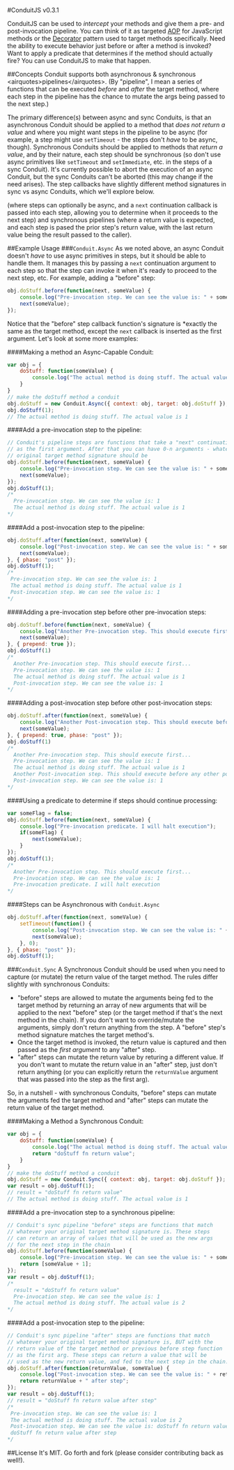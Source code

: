 #ConduitJS v0.3.1

ConduitJS can be used to *intercept* your methods and give them a pre- and post-invocation pipeline. You can think of it as targeted [AOP](http://en.wikipedia.org/wiki/Aspect-oriented_programming) for JavaScript methods or the [Decorator](http://en.wikipedia.org/wiki/Decorator_pattern) pattern used to target methods specifically. Need the ability to execute behavior just before or after a  method is invoked? Want to apply a predicate that determines if the method should actually fire? You can use ConduitJS to make that happen.

##Concepts
Conduit supports both asynchronous & synchronous &lt;airquotes&gt;pipelines&lt;/airquotes&gt;. (By "pipeline", I mean a series of functions that can be executed *before* and *after* the target method, where each step in the pipeline has the chance to mutate the args being passed to the next step.)

The primary difference(s) between async and sync Conduits, is that an asynchronous Conduit should be applied to a method that *does not return a value* and where you might want steps in the pipeline to be async (for example, a step might use `setTimeout` - the steps don't *have* to be async, though). Synchronous Conduits should be applied to methods that *return a value*, and by their nature, each step should be synchronous (so don't use async primitives like `setTimeout` and `setImmediate`, etc. in the steps of a sync Conduit). It's currently possible to abort the execution of an async Conduit, but the sync Conduits can't be aborted (this may change if the need arises). The step callbacks have slightly different method signatures in sync vs async Conduits, which we'll explore below.

 (where steps can optionally be async, and a `next` continuation callback is passed into each step, allowing you to determine when it proceeds to the next step) and synchronous pipelines (where a return value is expected, and each step is pased the prior step's return value, with the last return value being the result passed to the caller).

##Example Usage
###`Conduit.Async`
As we noted above, an async Conduit doesn't *have* to use async primitives in steps, but it should be able to handle them. It manages this by passing a `next` continuation argument to each step so that the step can invoke it when it's ready to proceed to the next step, etc. For example, adding a "before" step:

```javascript
obj.doStuff.before(function(next, someValue) {
    console.log("Pre-invocation step. We can see the value is: " + someValue);
    next(someValue);
});
```

Notice that the "before" step callback function's signature is *exactly the same as the target method, except the `next` callback is inserted as the first argument. Let's look at some more examples:

####Making a method an Async-Capable Conduit:

```javascript
var obj = {
    doStuff: function(someValue) {
        console.log("The actual method is doing stuff. The actual value is " + someValue);
    }
}
// make the doStuff method a conduit
obj.doStuff = new Conduit.Async({ context: obj, target: obj.doStuff });
obj.doStuff(1);
// The actual method is doing stuff. The actual value is 1
```

####Add a pre-invocation step to the pipeline:

```javascript
// Conduit's pipeline steps are functions that take a "next" continuation callback
// as the first argument. After that you can have 0-n arguments - whatever your
// original target method signature should be
obj.doStuff.before(function(next, someValue) {
    console.log("Pre-invocation step. We can see the value is: " + someValue);
    next(someValue);
});
obj.doStuff(1);
/*
  Pre-invocation step. We can see the value is: 1
  The actual method is doing stuff. The actual value is 1 
*/
```

####Add a post-invocation step to the pipeline:

```javascript
obj.doStuff.after(function(next, someValue) {
    console.log("Post-invocation step. We can see the value is: " + someValue);
    next(someValue);
}, { phase: "post" });
obj.doStuff(1);
/*
 Pre-invocation step. We can see the value is: 1
 The actual method is doing stuff. The actual value is 1
 Post-invocation step. We can see the value is: 1 
*/
```

####Adding a pre-invocation step before other pre-invocation steps:

```javascript
obj.doStuff.before(function(next, someValue) {
    console.log("Another Pre-invocation step. This should execute first...");
    next(someValue);
}, { prepend: true });
obj.doStuff(1)
/*
  Another Pre-invocation step. This should execute first... 
  Pre-invocation step. We can see the value is: 1
  The actual method is doing stuff. The actual value is 1
  Post-invocation step. We can see the value is: 1 
*/
```

####Adding a post-invocation step before other post-invocation steps:

```javascript
obj.doStuff.after(function(next, someValue) {
    console.log("Another Post-invocation step. This should execute before any other post-invocation steps...");
    next(someValue);
}, { prepend: true, phase: "post" });
obj.doStuff(1)
/*
  Another Pre-invocation step. This should execute first...
  Pre-invocation step. We can see the value is: 1
  The actual method is doing stuff. The actual value is 1
  Another Post-invocation step. This should execute before any other post-invocation steps...
  Post-invocation step. We can see the value is: 1 
*/
```

####Using a predicate to determine if steps should continue processing:

```javascript
var someFlag = false;
obj.doStuff.before(function(next, someValue) {
    console.log("Pre-invocation predicate. I will halt execution");
    if(someFlag) {
    	next(someValue);
   	}
});
obj.doStuff(1);
/*
  Another Pre-invocation step. This should execute first...
  Pre-invocation step. We can see the value is: 1
  Pre-invocation predicate. I will halt execution 
*/
```

####Steps can be Asynchronous with `Conduit.Async`

```javascript
obj.doStuff.after(function(next, someValue) {
	setTimeout(function() {
		console.log("Post-invocation step. We can see the value is: " + someValue);
	    next(someValue);
	}, 0);
}, { phase: "post" });
obj.doStuff(1);
```

###`Conduit.Sync`
A Synchronous Conduit should be used when you need to capture (or mutate) the return value of the target method. The rules differ slightly with synchronous Conduits:

* "before" steps are allowed to mutate the arguments being fed to the target method by returning an array of new arguments that will be applied to the next "before" step (or the target method if that's the next method in the chain). If you don't want to override/mutate the arguments, simply don't return anything from the step. A "before" step's method signature matches the target method's.
* Once the target method is invoked, the return value is captured and then passed as the *first argument* to any "after" step.
* "after" steps can mutate the return value by returing a different value. If you don't want to mutate the return value in an "after" step, just don't return anything (or you can explicitly return the `returnValue` argument that was passed into the step as the first arg).

So, in a nutshell - with synchronous Conduits, "before" steps can mutate the arguments fed the target method and "after" steps can mutate the return value of the target method.


####Making a Method a Synchronous Conduit:
```javascript
var obj = {
    doStuff: function(someValue) {
        console.log("The actual method is doing stuff. The actual value is " + someValue);
        return "doStuff fn return value";
    }
}
// make the doStuff method a conduit
obj.doStuff = new Conduit.Sync({ context: obj, target: obj.doStuff });
var result = obj.doStuff(1);
// result = "doStuff fn return value"
// The actual method is doing stuff. The actual value is 1
```

####Add a pre-invocation step to a synchronous pipeline:

```javascript
// Conduit's sync pipeline "before" steps are functions that match 
// whatever your original target method signature is. These steps
// can return an array of values that will be used as the new args
// for the next step in the chain
obj.doStuff.before(function(someValue) {
    console.log("Pre-invocation step. We can see the value is: " + someValue);
    return [someValue + 1];
});
var result = obj.doStuff(1);
/*
  result = "doStuff fn return value"
  Pre-invocation step. We can see the value is: 1 
  The actual method is doing stuff. The actual value is 2 
*/
```

####Add a post-invocation step to the pipeline:

```javascript
// Conduit's sync pipeline "after" steps are functions that match 
// whatever your original target method signature is, BUT with the
// return value of the target method or previous before step function
// as the first arg. These steps can return a value that will be
// used as the new return value, and fed to the next step in the chain.
obj.doStuff.after(function(returnValue, someValue) {
    console.log("Post-invocation step. We can see the value is: " + returnValue);
    return returnValue + " after step";
});
var result = obj.doStuff(1);
// result = "doStuff fn return value after step"
/*
 Pre-invocation step. We can see the value is: 1
 The actual method is doing stuff. The actual value is 2
 Post-invocation step. We can see the value is: doStuff fn return value
 doStuff fn return value after step 
*/
```

##License
It's MIT. Go forth and fork (please consider contributing back as well!).